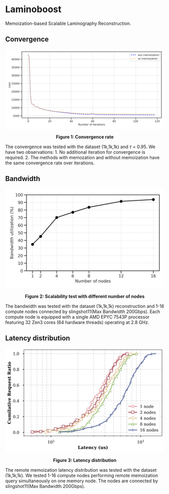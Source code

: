 # Laminoboost 

Memoization-based Scalable Laminography Reconstruction.

## Convergence
![Figure 1: Convergence](./images/curve.png)

<p align="center"><b>Figure 1: Convergence rate</b> 

 The convergence was tested with the dataset (1k,1k,1k) and $\tau$ = 0.95. We have two observations: 1. No additional iteration for convergence is required. 2. The methods with memozation and without memoization have the same convergence rate over iterations.


## Bandwidth 
![Figure 2: Bandwidth](./images/bandwidth_vs_node_number.png)

<p align="center"><b>Figure 2: Scalability test with different number of nodes</b> 

The bandwidth was tested with the dataset (1k,1k,1k) reconstruction and 1-16 compute nodes connected by slingshot11(Max Bandwidth 200Gbps). Each compute node is equipped with a single AMD EPYC 7543P processor featuring 32 Zen3 cores (64 hardware threads) operating at 2.8 GHz. 


## Latency distribution
![Figure 3: Latency](./images/latency.png)

<p align="center"><b>Figure 3: Latency distribution</b> 

The remote memoization latency distribution was tested with the dataset (1k,1k,1k). We tested 1-16 compute nodes performing remote memoization query simultaneously on one memory node. The nodes are connected by slingshot11(Max Bandwidth 200Gbps). 

